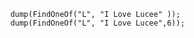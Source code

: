 
```luceescript+trycf
	dump(FindOneOf("L", "I Love Lucee" ));
  	dump(FindOneOf("L", "I Love Lucee",6));	
```